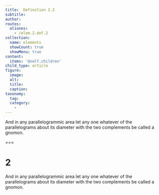```yaml
---
title:  Definition 2.2
subtitle: 
author:
routes:
  aliases:
    - /elem.2.def.2
collection:
  name: elements
  showCount: true
  showMenu: true
content:
  items: '@self.children'
child_type: article
figure:
  image:
  alt:
  title:
  caption:
taxonomy:
  tag:
  category:
    - 
---
```


<p>And in any parallelogrammic area let any one whatever of the parallelograms about its diameter with the two complements be called a <hi rend="bold">gnomon.</hi></p>

===

<h1>2</h1>
<p>And in any parallelogrammic area let any one whatever of the parallelograms about its diameter with the two complements be called a <span class="bold">gnomon.</span></p>
